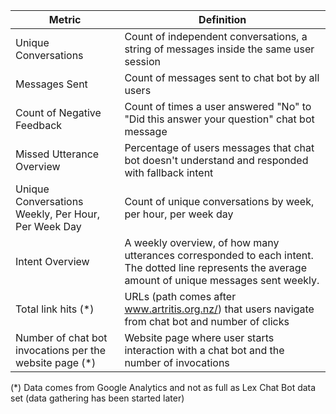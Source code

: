 
Metric | Definition
-------|-------
Unique Conversations | Count of independent conversations, a string of messages inside the same user session
Messages Sent | Count of messages sent to chat bot by all users
Count of Negative Feedback | Count of times a user answered "No" to "Did this answer your question" chat bot message
Missed Utterance Overview | Percentage of users messages that chat bot doesn't understand and responded with fallback intent   
Unique Conversations Weekly, Per Hour, Per Week Day| Count of unique conversations by week, per hour, per week day
Intent Overview | A weekly overview, of how many utterances corresponded to each intent. The dotted line represents the average amount of unique messages sent weekly. 
Total link hits (*)| URLs (path comes after www.artritis.org.nz/) that users navigate from chat bot and number of clicks
Number of chat bot invocations per the website page (*)|Website page where user starts interaction with a chat bot and the number of invocations

(*) Data comes from Google Analytics and not as full as Lex Chat Bot data set (data gathering has been started later)
